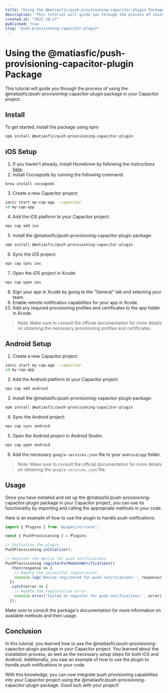 ```yaml
---
title: "Using the @matiasfic/push-provisioning-capacitor-plugin Package"
description: "This tutorial will guide you through the process of using the @matiasfic/push-provisioning-capacitor-plugin package in your Capacitor project."
created_at: "2022-10-27"
published: true
slug: "push-provisioning-capacitor-plugin"
---
```


# Using the @matiasfic/push-provisioning-capacitor-plugin Package

This tutorial will guide you through the process of using the @matiasfic/push-provisioning-capacitor-plugin package in your Capacitor project.

## Install

To get started, install the package using npm:

```bash
npm install @matiasfic/push-provisioning-capacitor-plugin
```

## iOS Setup

1. If you haven't already, install Homebrew by following the instructions [here](https://capacitorjs.com/docs/getting-started/environment-setup#homebrew).
2. Install Cocoapods by running the following command:

```bash
brew install cocoapods
```

3. Create a new Capacitor project:

```bash
ionic start my-cap-app --capacitor
cd my-cap-app
```

4. Add the iOS platform to your Capacitor project:

```bash
npx cap add ios
```

5. Install the @matiasfic/push-provisioning-capacitor-plugin package:

```bash
npm install @matiasfic/push-provisioning-capacitor-plugin
```

6. Sync the iOS project:

```bash
npx cap sync ios
```

7. Open the iOS project in Xcode:

```bash
npx cap open ios
```

8. Sign your app in Xcode by going to the "General" tab and selecting your team.
9. Enable remote notification capabilities for your app in Xcode.
10. Add any required provisioning profiles and certificates to the app folder in Xcode.

> Note: Make sure to consult the official documentation for more details on obtaining the necessary provisioning profiles and certificates.

## Android Setup

1. Create a new Capacitor project:

```bash
ionic start my-cap-app --capacitor
cd my-cap-app
```

2. Add the Android platform to your Capacitor project:

```bash
npx cap add android
```

3. Install the @matiasfic/push-provisioning-capacitor-plugin package:

```bash
npm install @matiasfic/push-provisioning-capacitor-plugin
```

4. Sync the Android project:

```bash
npx cap sync android
```

5. Open the Android project in Android Studio:

```bash
npx cap open android
```

6. Add the necessary `google-services.json` file to your `android/app` folder.

> Note: Make sure to consult the official documentation for more details on obtaining the `google-services.json` file.

## Usage

Once you have installed and set up the @matiasfic/push-provisioning-capacitor-plugin package in your Capacitor project, you can use its functionality by importing and calling the appropriate methods in your code.

Here is an example of how to use the plugin to handle push notifications:

```typescript
import { Plugins } from '@capacitor/core';

const { PushProvisioning } = Plugins;

// Initialize the plugin
PushProvisioning.initialize();

// Register the device for push notifications
PushProvisioning.registerForRemoteNotifications()
  .then(response => {
    // Handle the successful registration
    console.log('Device registered for push notifications:', response);
  })
  .catch(error => {
    // Handle the registration error
    console.error('Failed to register for push notifications:', error);
  });
```

Make sure to consult the package's documentation for more information on available methods and their usage.

## Conclusion

In this tutorial, you learned how to use the @matiasfic/push-provisioning-capacitor-plugin package in your Capacitor project. You learned about the installation process, as well as the necessary setup steps for both iOS and Android. Additionally, you saw an example of how to use the plugin to handle push notifications in your code.

With this knowledge, you can now integrate push provisioning capabilities into your Capacitor project using the @matiasfic/push-provisioning-capacitor-plugin package. Good luck with your project!